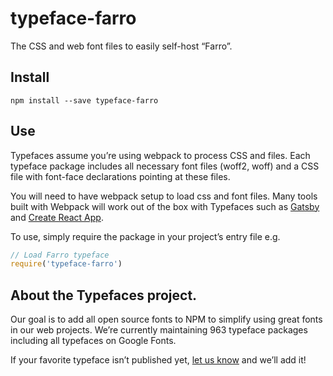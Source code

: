 
# typeface-farro

The CSS and web font files to easily self-host “Farro”.

## Install

`npm install --save typeface-farro`

## Use

Typefaces assume you’re using webpack to process CSS and files. Each typeface
package includes all necessary font files (woff2, woff) and a CSS file with
font-face declarations pointing at these files.

You will need to have webpack setup to load css and font files. Many tools built
with Webpack will work out of the box with Typefaces such as [Gatsby](https://github.com/gatsbyjs/gatsby)
and [Create React App](https://github.com/facebookincubator/create-react-app).

To use, simply require the package in your project’s entry file e.g.

```javascript
// Load Farro typeface
require('typeface-farro')
```

## About the Typefaces project.

Our goal is to add all open source fonts to NPM to simplify using great fonts in
our web projects. We’re currently maintaining 963 typeface packages
including all typefaces on Google Fonts.

If your favorite typeface isn’t published yet, [let us know](https://github.com/KyleAMathews/typefaces)
and we’ll add it!
